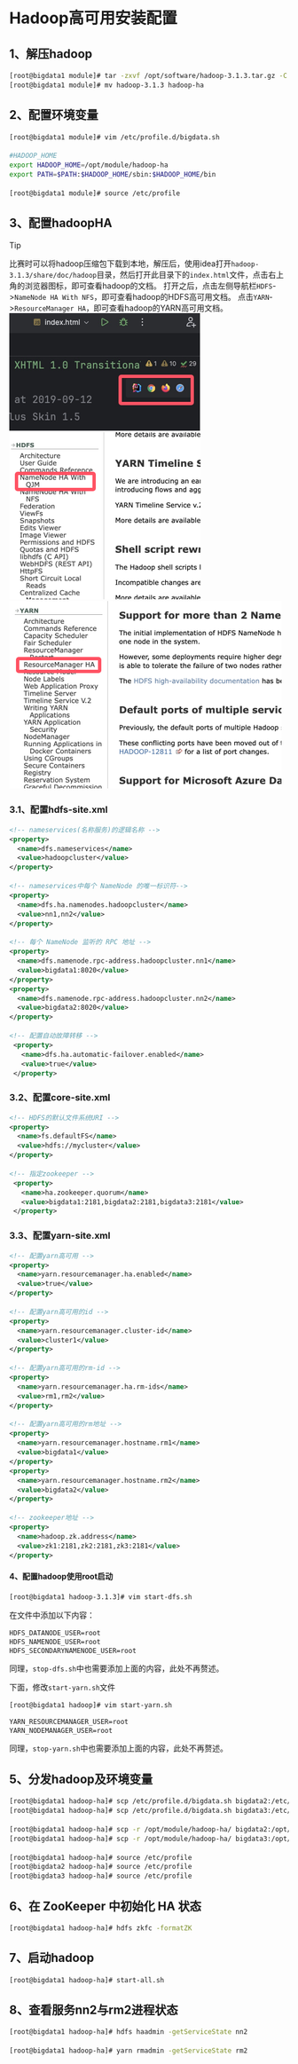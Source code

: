# Hadoop高可用安装配置

## 1、解压hadoop

```bash
[root@bigdata1 module]# tar -zxvf /opt/software/hadoop-3.1.3.tar.gz -C /opt/module/
[root@bigdata1 module]# mv hadoop-3.1.3 hadoop-ha
```

## 2、配置环境变量

```bash
[root@bigdata1 module]# vim /etc/profile.d/bigdata.sh

#HADOOP_HOME
export HADOOP_HOME=/opt/module/hadoop-ha
export PATH=$PATH:$HADOOP_HOME/sbin:$HADOOP_HOME/bin

[root@bigdata1 module]# source /etc/profile
```

## 3、配置hadoopHA

> [!TIP]
> 比赛时可以将hadoop压缩包下载到本地，解压后，使用idea打开`hadoop-3.1.3/share/doc/hadoop`目录，然后打开此目录下的`index.html`文件，点击右上角的浏览器图标，即可查看hadoop的文档。
> 打开之后，点击左侧导航栏`HDFS`->`NameNode HA With NFS`，即可查看hadoop的HDFS高可用文档。
> 点击`YARN`->`ResourceManager HA`，即可查看hadoop的YARN高可用文档。
> <img src="../assets/browser.png" alt="browser" style="zoom:50%;" />
> <img src="../assets/ha_qjm.png" alt="ha_qjm" style="zoom:50%;" />
> <img src="../assets/rm_ha.png" alt="rm_ha" style="zoom:50%;" />
>

### 3.1、配置hdfs-site.xml

```xml
<!-- nameservices(名称服务)的逻辑名称 -->
<property>
  <name>dfs.nameservices</name>
  <value>hadoopcluster</value>
</property>

<!-- nameservices中每个 NameNode 的唯一标识符-->
<property>
  <name>dfs.ha.namenodes.hadoopcluster</name>
  <value>nn1,nn2</value>
</property>

<!-- 每个 NameNode 监听的 RPC 地址 -->
<property>
  <name>dfs.namenode.rpc-address.hadoopcluster.nn1</name>
  <value>bigdata1:8020</value>
</property>
<property>
  <name>dfs.namenode.rpc-address.hadoopcluster.nn2</name>
  <value>bigdata2:8020</value>
</property>

<!-- 配置自动故障转移 -->
 <property>
   <name>dfs.ha.automatic-failover.enabled</name>
   <value>true</value>
 </property>
```

### 3.2、配置core-site.xml

```xml
<!-- HDFS的默认文件系统URI -->
<property>
  <name>fs.defaultFS</name>
  <value>hdfs://mycluster</value>
</property>

<!-- 指定zookeeper -->
 <property>
   <name>ha.zookeeper.quorum</name>
   <value>bigdata1:2181,bigdata2:2181,bigdata3:2181</value>
 </property>
```

### 3.3、配置yarn-site.xml

```xml
<!-- 配置yarn高可用 -->
<property>
  <name>yarn.resourcemanager.ha.enabled</name>
  <value>true</value>
</property>

<!-- 配置yarn高可用的id -->
<property>
  <name>yarn.resourcemanager.cluster-id</name>
  <value>cluster1</value>
</property>

<!-- 配置yarn高可用的rm-id -->
<property>
  <name>yarn.resourcemanager.ha.rm-ids</name>
  <value>rm1,rm2</value>
</property>

<!-- 配置yarn高可用的rm地址 -->
<property>
  <name>yarn.resourcemanager.hostname.rm1</name>
  <value>bigdata1</value>
</property>
<property>
  <name>yarn.resourcemanager.hostname.rm2</name>
  <value>bigdata2</value>
</property>

<!-- zookeeper地址 -->
<property>
  <name>hadoop.zk.address</name>
  <value>zk1:2181,zk2:2181,zk3:2181</value>
</property>
```

#### 4、配置hadoop使用root启动

```bash
[root@bigdata1 hadoop-3.1.3]# vim start-dfs.sh
```

在文件中添加以下内容：

```
HDFS_DATANODE_USER=root
HDFS_NAMENODE_USER=root
HDFS_SECONDARYNAMENODE_USER=root
```

同理，`stop-dfs.sh`中也需要添加上面的内容，此处不再赘述。

下面，修改`start-yarn.sh`文件

```bash
[root@bigdata1 hadoop]# vim start-yarn.sh
```

```
YARN_RESOURCEMANAGER_USER=root
YARN_NODEMANAGER_USER=root
```

同理，`stop-yarn.sh`中也需要添加上面的内容，此处不再赘述。

## 5、分发hadoop及环境变量

```bash
[root@bigdata1 hadoop-ha]# scp /etc/profile.d/bigdata.sh bigdata2:/etc/profile.d/
[root@bigdata1 hadoop-ha]# scp /etc/profile.d/bigdata.sh bigdata3:/etc/profile.d/

[root@bigdata1 hadoop-ha]# scp -r /opt/module/hadoop-ha/ bigdata2:/opt/module/
[root@bigdata1 hadoop-ha]# scp -r /opt/module/hadoop-ha/ bigdata3:/opt/module/

[root@bigdata1 hadoop-ha]# source /etc/profile
[root@bigdata2 hadoop-ha]# source /etc/profile
[root@bigdata3 hadoop-ha]# source /etc/profile
```

## 6、在 ZooKeeper 中初始化 HA 状态

```bash
[root@bigdata1 hadoop-ha]# hdfs zkfc -formatZK
```

## 7、启动hadoop

```bash
[root@bigdata1 hadoop-ha]# start-all.sh
```

## 8、查看服务nn2与rm2进程状态

```bash
[root@bigdata1 hadoop-ha]# hdfs haadmin -getServiceState nn2

[root@bigdata1 hadoop-ha]# yarn rmadmin -getServiceState rm2
```